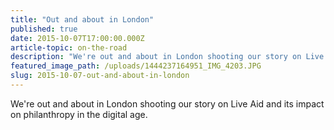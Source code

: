 ```yaml
---
title: "Out and about in London"
published: true
date: 2015-10-07T17:00:00.000Z
article-topic: on-the-road
description: "We're out and about in London shooting our story on Live Aid and its impact on philanthropy in the digital age."
featured_image_path: /uploads/1444237164951_IMG_4203.JPG
slug: 2015-10-07-out-and-about-in-london
---
```


We're out and about in London shooting our story on Live Aid and its impact on philanthropy in the digital age.

